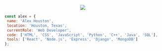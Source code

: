 <p align="center">
  <img src="https://imgur.com/XcERdxs" />
</p>
 
 ```javascript
const alex = {
  name: 'Alex Houston',
  location: 'Houston, Texas',
  currentRole: 'Web Developer',
  code: ['HTML', 'CSS', 'JavaScript', 'Python', 'C++', 'Java', 'SQL'],
  tools: ['React', 'Node.js', 'Express', 'Django', 'MongoDB']
};
```
